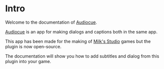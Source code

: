 # Intro

Welcome to the documentation of [Audiocue](https://github.com/milk-studio/Audiocue).

[Audiocue](https://github.com/milk-studio/Audiocue) is an app for making dialogs and captions both in the same app.

This app has been made for the making of [Milk's Studio](https://www.roblox.com/groups/15945874/Milk-s-Studio#!/about) games but the plugin is now open-source.

The documentation will show you how to add subtitles and dialog from this plugin into your game.
